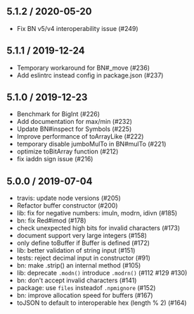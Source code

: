 5.1.2 / 2020-05-20
------------------

- Fix BN v5/v4 interoperability issue (#249)

5.1.1 / 2019-12-24
------------------

- Temporary workaround for BN#_move (#236)
- Add eslintrc instead config in package.json (#237)

5.1.0 / 2019-12-23
------------------

- Benchmark for BigInt (#226)
- Add documentation for max/min (#232)
- Update BN#inspect for Symbols (#225)
- Improve performance of toArrayLike (#222)
- temporary disable jumboMulTo in BN#mulTo (#221)
- optimize toBitArray function (#212)
- fix iaddn sign issue (#216)

5.0.0 / 2019-07-04
------------------

- travis: update node versions (#205)
- Refactor buffer constructor (#200)
- lib: fix for negative numbers: imuln, modrn, idivn (#185)
- bn: fix Red#imod (#178)
- check unexpected high bits for invalid characters (#173)
- document support very large integers (#158)
- only define toBuffer if Buffer is defined (#172)
- lib: better validation of string input (#151)
- tests: reject decimal input in constructor (#91)
- bn: make .strip() an internal method (#105)
- lib: deprecate `.modn()` introduce `.modrn()`  (#112 #129 #130)
- bn: don't accept invalid characters (#141)
- package: use `files` insteadof `.npmignore`  (#152)
- bn: improve allocation speed for buffers (#167)
- toJSON to default to interoperable hex (length % 2) (#164)
